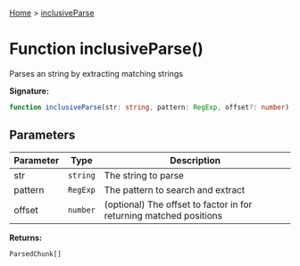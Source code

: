 [Home](../index.md) &gt; [inclusiveParse](./inclusiveparse_1.md)

# Function inclusiveParse()

Parses an string by extracting matching strings

<b>Signature:</b>

```typescript
function inclusiveParse(str: string, pattern: RegExp, offset?: number): ParsedChunk[];
```

## Parameters

|  Parameter | Type | Description |
|  --- | --- | --- |
|  str | `string` | The string to parse |
|  pattern | `RegExp` | The pattern to search and extract |
|  offset | `number` | (optional) The offset to factor in for returning matched positions |

<b>Returns:</b>

`ParsedChunk[]`

